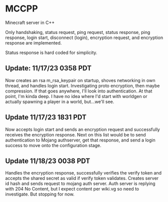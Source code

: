 # MCCPP
Minecraft server in C++

Only handshaking, status request, ping request, status response, ping response, login start, disconnect (login), 
encryption request, and encryption response are implemented.

Status response is hard coded for simplicity.

## Update: 11/17/23 0358 PDT
Now creates an rsa m_rsa_keypair on startup, shoves networking in own thread, and 
handles login start. Investigating proto encryption, then maybe compression. If that goes anywhere, I'll
look into authentication. At that point, I'm kinda deep. I have no idea where I'd start with worldgen
or actually spawning a player in a world, but...we'll see.

## Update 11/17/23 1831 PDT
Now accepts login start and sends an encryption request and successfully receives the encryption response.
Next on this list would be to send authentication to Mojang authserver, get that response, and send a 
login success to move onto the configuration stage.

## Update 11/18/23 0038 PDT
Handles the encryption response, successfully verifies the verify token and accepts the shared secret as valid if
verify token validates. Creates server id hash and sends request to mojang auth server. Auth server is replying with
204 No Content, but I expect content per wiki.vg so need to investigate. But stopping for now.
